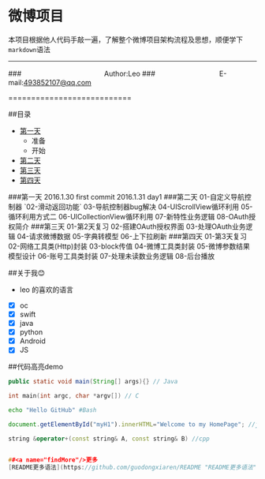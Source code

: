 微博项目
===========================
本项目根据他人代码手敲一遍，了解整个微博项目架构流程及思想，顺便学下`markdown`语法

****
###　　　　　　　　　　　　Author:Leo
###　　　　　　　　　 E-mail:493852107@qq.com

===========================



##<a name="index"/>目录
* [第一天](#day1)
	* 准备
	* 开始
* [第二天](#day2)
* [第三天](#day3)
* [第四天](#day4)

<a name="day1"/>
###第一天
	2016.1.30 first commit  
	2016.1.31 day1

<a name="day2"/>
###第二天
	01-自定义导航控制器
	`02-滑动返回功能`
	03-导航控制器bug解决
	04-UIScrollView循环利用
	05-循环利用方式二
	06-UICollectionView循环利用
	07-新特性业务逻辑
	08-OAuth授权简介

<a name="day3"/>
###第三天
	01-第2天复习
	02-搭建OAuth授权界面
	03-处理OAuth业务逻辑
	04-请求微博数据
	05-字典转模型
	06-上下拉刷新

<a name="day4"/>
###第四天
	01-第3天复习
	02-网络工具类(Http)封装
	03-block传值
	04-微博工具类封装
	05-微博参数结果模型设计
	06-账号工具类封装
	07-处理未读数业务逻辑
	08-后台播放




##<a name="about me"/>关于我:blush:
* leo 的喜欢的语言
- [x] oc
- [x] swift
- [x] java
- [x] python
- [x] Android
- [x] JS

##<a name="code"/>代码高亮demo
```Java
public static void main(String[] args){} // Java
```
```c
int main(int argc, char *argv[]) // C
```
```Bash
echo "Hello GitHub" #Bash
```
``` javascript
document.getElementById("myH1").innerHTML="Welcome to my HomePage"; //javascript
```
```cpp
string &operator+(const string& A, const string& B) //cpp


##<a name="findMore"/>更多
[README更多语法](https://github.com/guodongxiaren/README "README更多语法")

